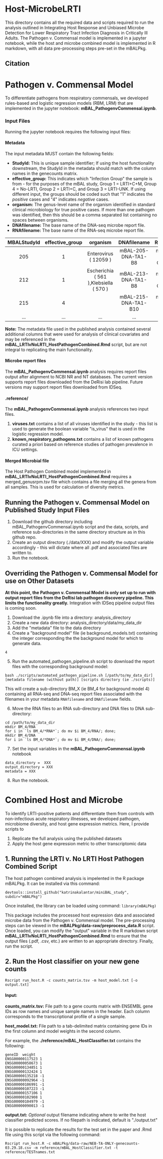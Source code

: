 # Host-MicrobeLRTI

This directory contains all the required data and scripts required to run the analysis outlined in Integrating Host Response and Unbiased Microbe Detection for Lower Respiratory Tract Infection Diagnosis in Critically Ill Adults. The Pathogen v. Commensal model is implemented in a jupyter notebook, while the host and microbe combined model is implemented in R markdown, with all data pre-processing steps pre-set in the mBALPkg.

## Citation

# Pathogen v. Commensal Model

To differentiate pathogens from respiratory commensals, we developed rules-based and logistic regression models (RBM, LRM) that are implemented in the jupyter notebook: **mBAL_PathogenvCommensal.ipynb**. 

### Input Files

Running the jupyter notebook requires the following input files: 

#### Metadata

The input metadata MUST contain the following fields: 
+ **StudyId:** This is unique sample identifier; If using the host functionality downstream, the StudyId in the metadata should match with the column names in the genecounts matrix.
+ **effective_group:** This indicates which "Infection Group" the sample is from - for the purposes of the mBAL study, Group 1 = LRTI+C+M, Group 4 = No-LRTI, Group 2 = LRTI+C, and Group 3 = LRTI-UNK. If using different input, the groups should be coded such that "1" indicates the *positive* cases and "4" indicates *negative* cases.
+ **organism:** The genus-level name of the organism identified in standard clinical microbiology for true positive cases. If more than one pathogen was identified, then this should be a comma separated list containing no spaces between organisms.
+ **DNAfilename:** The base name of the DNA-seq microbe report file.
+ **RNAfilename:** The base name of the RNA-seq microbe report file.

| MBALStudyId       | effective_group | organism  | DNAfilename | RNAfilename|
| :-----: |:---:|:----------:|:--------:|:--------:
| 205      | 1 | Enterovirus ( 12059 ) | mBAL-205-DNA-TA1-B8 | mBAL-205-RNA-TA1-QIA-61917 |
| 212      | 1      |   Escherichia ( 561 ),Klebsiella ( 570 ) | mBAL-213-DNA-TA1-B8 | mBAL-213-RNA-TA1-QIA-62317 |
| 215 | 4      |  | mBAL-215-DNA-TA1-B10 | mBAL-215-RNA-TA1-B10 |
| ... | ... | ... | ... | ... |

**Note:** The metadata file used in the published analysis contained several additional columns that were used for analysis of clinical covariates and may be referenced in the **mBAL_LRTIvNoLRTI_HostPathogenCombined.Rmd** script, but are not integral to replicating the main functionality.

#### Microbe report files
The **mBAL_PathogenvCommensal.ipynb** analysis requires report files output after alignment to NCBI NR and NT databases. The current version supports report files downloaded from the DeRisi lab pipeline. Future versions may support report files downloaded from IDSeq.

#### .reference/
The **mBAL_PathogenvCommensal.ipynb** analysis references two input files. 
1. **viruses.txt** contains a list of all viruses identified in the study - this list is used to generate the boolean variable "is_virus" that is used in the logistic regression model.
2. **known_respiratory_pathogens.txt** contains a list of known pathogens curated a priori based on reference studies of pathogen prevalence in ICU settings.

#### Merged Microbial file
The Host Pathogen Combined model implemented in **mBAL_LRTIvNoLRTI_HostPathogenCombined.Rmd** requires a merged_genusrpm.tsv file which contains a file merging all the genera from all samples. This is used for calculation of diversity metrics.


## Running the Pathogen v. Commensal Model on Published Study Input Files

1. Download the github directory including mBAL_PathogenvCommensal.ipynb script and the data, scripts, and reference sub-directories in the same directory structure as in this github repo. 
2. Create an output directory (./data/XXX) and modify the output variable accordingly - this will dictate where all .pdf and associated files are written to.
3. Run the notebook. 


## Overriding the Pathogen v. Commensal Model for use on Other Datasets

**At this point, the Pathogen v. Commensal Model is only set up to run with output report files from the DeRisi lab pathogen discovery pipeline. This limits the functionality greatly.** Integration with IDSeq pipeline output files is coming soon.

1. Download the .ipynb file into a directory: analysis_directory
2. Create a new data directory: analysis_directory/data/my_data_dir
3. Add the "metadata" file to the data directory
4. Create a "background model" file (ie background_models.txt) containing the integer corresponding the the background model for which to generate data.
```
4
```

5. Run the automated_pathogen_pipeline.sh script to download the report files with the corresponding background model:
```
bash ./scripts/automated_pathogen_pipeline.sh [/path/to/my_data_dir] [metadata filename (without path)] [scripts directory (ie ./scripts)]
```
This will create a sub-directory BM_X (ie BM_4 for background model 4) containing all RNA-seq and DNA-seq report files associated with the filenames in your metadata `RNAfilename` and `DNAfilename` fields.

6. Move the RNA files to an RNA sub-directory and DNA files to DNA sub-directory:
```
cd /path/to/my_data_dir
mkdir BM_4/RNA
for i in `ls BM_4/*RNA*`; do mv $i BM_4/RNA/; done;
mkdir BM_4/DNA
for i in `ls BM_4/*DNA*`; do mv $i BM_4/DNA/; done;
```

7. Set the input variables in the **mBAL_PathogenvCommensal.ipynb** notebook
```
data_directory =  XXX
output_directory = XXX
metadata = XXX
```

8. Run the notebook.




# Combined Host and Microbe

To identify LRTI-positive patients and differentiate them from controls with non-infectious acute respiratory illnesses, we developed pathogen, microbiome diversity, and host gene expression metrics. Here, I provide scripts to 
1. Replicate the full analysis using the published datasets
2. Apply the host gene expression metric to other transcriptomic data

## 1. Running the LRTI v. No LRTI Host Pathogen Combined Script

The host pathogen combined analysis is impelented in the R package mBALPkg. It can be installed via this command:


``` devtools::install_github("katrinakalantar/miniBAL_study", subdir="mBALPkg") ```


Once installed, the library can be loaded using command: ``` library(mBALPkg) ```

This package includes the processed host expression data and associated microbe data from the Pathogen v. Commensal model. The pre-processing steps can be viewed in the **mBALPkg/data-raw/preprocess_data.R** script. Once loaded, you can modify the "output" variable in the R markdown script **mBAL_LRTIvNoLRTI_HostPathogenCombined.Rmd** to ensure that the output files (.pdf, .csv, etc.) are written to an appropriate directory. Finally, run the script.


## 2. Run the Host classifier on your new gene counts

```
Rscript run_host.R -c counts_matrix.tsv -m host_model.txt [-o output.txt]
```

#### Input:

**counts_matrix.tsv:** File path to a gene counts matrix with ENSEMBL gene IDs as row names and unique sample names in the header. Each column corresponds to the transcriptional profile of a single sample.

**host_model.txt:** File path to a tab-delimited matrix containing gene IDs in the first column and model weights in the second column.

For example, the **./reference/mBAL_HostClassifier.txt** contains the following:
```
geneID  weight
ENSG00000117523 1
ENSG00000058673 1
ENSG00000134851 1
ENSG00000132424 1
ENSG00000135218 -1
ENSG00000092964 -1
ENSG00000106991 -1
ENSG00000107223 -1
ENSG00000157106 1
ENSG00000102908 1
ENSG00000104979 -1
ENSG00000090013 -1
```

**output.txt:** *Optional* output filename indicating where to write the host classifier predicted scores. If no filepath is indicated, default is "./output.txt"



It is possible to replicate the results for the test set in the paper and .Rmd file using this script via the following command:

```
Rscript run_host.R -c mBALPkg/data-raw/NEB-TA-ONLY-genecounts-03.29.18.csv -m reference/mBAL_HostClassifier.txt -t reference/TESTnames.txt
```
